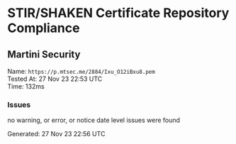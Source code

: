 # STIR/SHAKEN Certificate Repository Compliance

## Martini Security

Name: `https://p.mtsec.me/2884/Ixu_O12iBxu8.pem`\
Tested At: 27 Nov 23 22:53 UTC\
Time: 132ms

### Issues

no warning, or error, or notice date level issues were found

Generated: 27 Nov 23 22:56 UTC